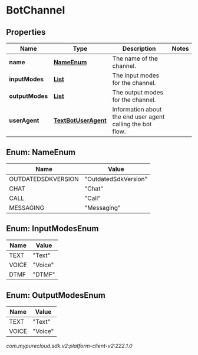 # BotChannel


## Properties

| Name | Type | Description | Notes |
| ------------ | ------------- | ------------- | ------------- |
| **name** | [**NameEnum**](#Enum--NameEnum) | The name of the channel. |  |
| **inputModes** | [**List<InputModesEnum>**](#Enum--InputModesEnum) | The input modes for the channel. |  |
| **outputModes** | [**List<OutputModesEnum>**](#Enum--OutputModesEnum) | The output modes for the channel. |  |
| **userAgent** | [**TextBotUserAgent**](TextBotUserAgent) | Information about the end user agent calling the bot flow. |  |


## Enum: NameEnum

| Name | Value |
| ---- | ----- |
| OUTDATEDSDKVERSION | &quot;OutdatedSdkVersion&quot; | 
| CHAT | &quot;Chat&quot; | 
| CALL | &quot;Call&quot; | 
| MESSAGING | &quot;Messaging&quot; | 


## Enum: InputModesEnum

| Name | Value |
| ---- | ----- |
| TEXT | &quot;Text&quot; |
| VOICE | &quot;Voice&quot; |
| DTMF | &quot;DTMF&quot; |


## Enum: OutputModesEnum

| Name | Value |
| ---- | ----- |
| TEXT | &quot;Text&quot; |
| VOICE | &quot;Voice&quot; |




_com.mypurecloud.sdk.v2:platform-client-v2:222.1.0_
